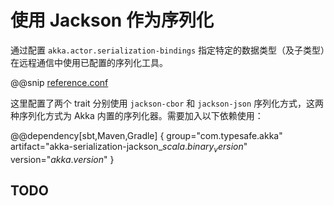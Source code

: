 # 使用 Jackson 作为序列化

通过配置 `akka.actor.serialization-bindings` 指定特定的数据类型（及子类型）在远程通信中使用已配置的序列化工具。

@@snip [reference.conf](../../../../../cookbook-cluster/src/main/resources/reference.conf)

这里配置了两个 trait 分别使用 `jackson-cbor` 和 `jackson-json` 序列化方式，这两种序列化方式为 Akka 内置的序列化器。需要加入以下依赖使用：

@@dependency[sbt,Maven,Gradle] {
  group="com.typesafe.akka"
  artifact="akka-serialization-jackson_$scala.binary_version$"
  version="$akka.version$"
}  

## TODO
